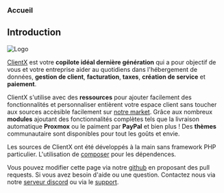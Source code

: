 ### Accueil

## Introduction

![Logo](https://clientx.fr/assets/images/ClientXLight.png "ClientX")

[ClientX](https://clientx.fr/) est votre **copilote idéal dernière génération** qui a pour objectif de vous et votre entreprise aider au quotidiens dans l'hébergement de données, **gestion de client**, **facturation**, **taxes**, **création de service** et **paiement**.

ClientX s'utilise avec des **ressources** pour ajouter facilement des fonctionnalités et personnaliser entièrent votre espace client sans toucher aux sources accèsible facilement sur [notre market](https://clientx.fr/market).
Grâce aux nombreux **modules** ajoutant des fonctionnalités complètes tels que la livraison automatique **Proxmox** ou le paiment par **PayPal** et bien plus !
Des **thèmes** communautaire sont disponibles pour tout les goûts et envie.

Les sources de ClientX ont été développés à la main sans framework PHP particulier.
L'utilisation de [composer](https://getcomposer.org) pour les dépendences.

Vous pouvez modifier cette page via notre [github](https://github.com/clientXCMS) en proposant des pull requests.
Si vous avez besoin d'aide ou une question.
Contactez nous via notre [serveur discord](https://clientx.fr/discord) ou via le [support](https://clientx.fr/account/support).
